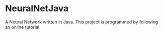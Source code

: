 # NeuralNetJava
A Neural Network written in Java. This project is programmed by following an online tutorial.
